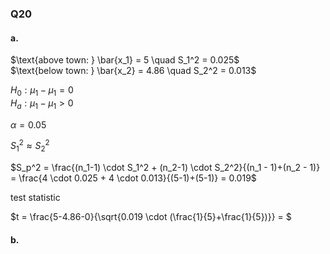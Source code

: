 ### Q20

#### a.  
$\text{above town: } \bar{x_1} = 5 \quad S_1^2 = 0.025$  
$\text{below town: } \bar{x_2} = 4.86 \quad S_2^2 = 0.013$  

$H_0: \mu_1 - \mu_1 = 0$  
$H_a: \mu_1 - \mu_1 \gt 0$  

$\alpha = 0.05$  

$S_1^2 \approx S_2^2$  

$S_p^2 = \frac{(n_1-1) \cdot S_1^2 + (n_2-1) \cdot S_2^2}{(n_1 - 1)+(n_2 - 1)} = \frac{4 \cdot 0.025 + 4 \cdot 0.013}{(5-1)+(5-1)} = 0.019$  

test statistic

$t = \frac{5-4.86-0}{\sqrt{0.019 \cdot (\frac{1}{5}+\frac{1}{5})}} = $  

#### b.  
